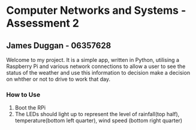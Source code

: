 # Computer Networks and Systems - Assessment 2
## James Duggan - 06357628

Welcome to my project. It is a simple app, written in Python, utilising a Raspberry Pi and various network connections to allow a user to see the status of the weather and use this information to decision make a decision on whther or not to drive to work that day.


### How to Use
1. Boot the RPi
2. The LEDs should light up to represent the level of rainfall(top half), temperature(bottom left quarter), wind speed (bottom right quarter)
